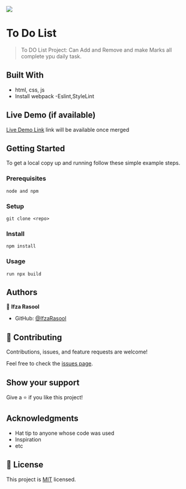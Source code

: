 ![](https://img.shields.io/badge/Microverse-blueviolet)

# To Do List

> To DO List Project: Can Add and Remove and make Marks all complete ypu daily task.

## Built With

- html, css, js
- Install webpack
-Eslint,StyleLint

## Live Demo (if available)

[Live Demo Link](https://ifzarasool.github.io/To-Do-List/) link will be available once merged

## Getting Started

To get a local copy up and running follow these simple example steps.

### Prerequisites

`node and npm`

### Setup

`git clone <repo>`

### Install

`npm install`

### Usage

`run npx build`

## Authors

👤 **Ifza Rasool**

- GitHub: [@IfzaRasool](https://github.com/IfzaRasool)

## 🤝 Contributing

Contributions, issues, and feature requests are welcome!

Feel free to check the [issues page](../../issues/).

## Show your support

Give a ⭐️ if you like this project!

## Acknowledgments

- Hat tip to anyone whose code was used
- Inspiration
- etc

## 📝 License

This project is [MIT](./MIT.md) licensed.
